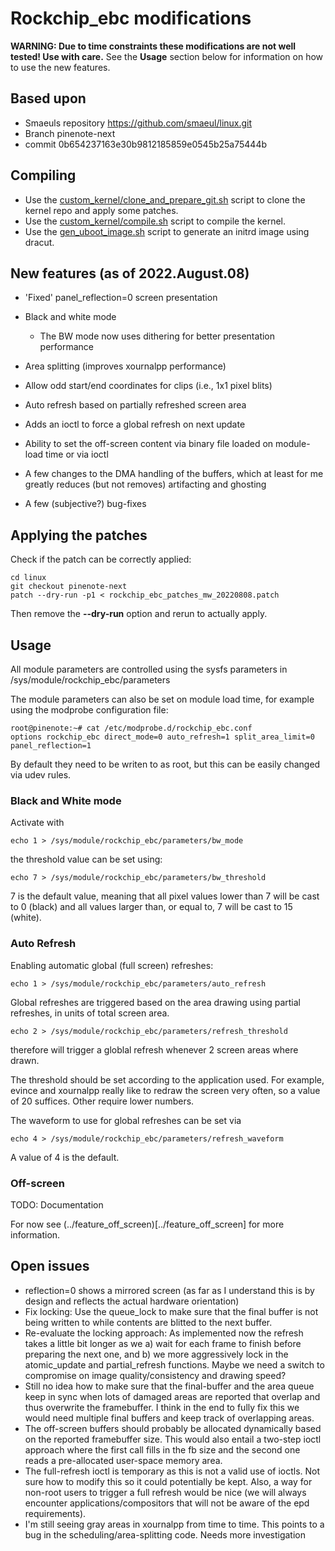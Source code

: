 # Rockchip_ebc modifications

**WARNING: Due to time constraints these modifications are not well tested! Use with care.**
See the **Usage** section below for information on how to use the new features.

## Based upon

* Smaeuls repository https://github.com/smaeul/linux.git
* Branch pinenote-next
* commit 0b654237163e30b9812185859e0545b25a75444b

## Compiling

* Use the [custom_kernel/clone_and_prepare_git.sh](../../custom_kernel/clone_and_prepare_git.sh) script to clone the
kernel repo and apply some patches.
* Use the [custom_kernel/compile.sh](../../custom_kernel/compile.sh) script to compile the kernel.
* Use the [gen_uboot_image.sh](../../initrd/gen_uboot_image.sh) script to generate an initrd image
using dracut.

## New features (as of 2022.August.08)

* 'Fixed' panel_reflection=0 screen presentation
* Black and white mode
  * The BW mode now uses dithering for better presentation performance
* Area splitting (improves xournalpp performance)
* Allow odd start/end coordinates for clips (i.e., 1x1 pixel blits)
* Auto refresh based on partially refreshed screen area
* Adds an ioctl to force a global refresh on next update
* Ability to set the off-screen content via binary file loaded on module-load
  time or via ioctl

* A few changes to the DMA handling of the buffers, which at least for me
  greatly reduces (but not removes) artifacting and ghosting
* A few (subjective?) bug-fixes

## Applying the patches

Check if the patch can be correctly applied:

	cd linux
	git checkout pinenote-next
	patch --dry-run -p1 < rockchip_ebc_patches_mw_20220808.patch

Then remove the **--dry-run** option and rerun to actually apply.

## Usage

All module parameters are controlled using the sysfs parameters in
/sys/module/rockchip_ebc/parameters

The module parameters can also be set on module load time, for example using
the modprobe configuration file:

	root@pinenote:~# cat /etc/modprobe.d/rockchip_ebc.conf
	options rockchip_ebc direct_mode=0 auto_refresh=1 split_area_limit=0 panel_reflection=1

By default they need to be writen to as root, but this can be easily changed
via udev rules.

### Black and White mode

Activate with

	echo 1 > /sys/module/rockchip_ebc/parameters/bw_mode

the threshold value can be set using:

	echo 7 > /sys/module/rockchip_ebc/parameters/bw_threshold

7 is the default value, meaning that all pixel values lower than 7 will be cast
to 0 (black) and all values larger than, or equal to, 7 will be cast to 15
(white).

### Auto Refresh

Enabling automatic global (full screen) refreshes:

	echo 1 > /sys/module/rockchip_ebc/parameters/auto_refresh

Global refreshes are triggered based on the area drawing using partial
refreshes, in units of total screen area.

	echo 2 > /sys/module/rockchip_ebc/parameters/refresh_threshold

therefore will trigger a globlal refresh whenever 2 screen areas where drawn.

The threshold should be set according to the application used. For example,
evince and xournalpp really like to redraw the screen very often, so a value of
20 suffices.
Other require lower numbers.

The waveform to use for global refreshes can be set via

	echo 4 > /sys/module/rockchip_ebc/parameters/refresh_waveform

A value of 4 is the default.

### Off-screen

TODO: Documentation

For now see (../feature_off_screen)[../feature_off_screen] for more
information.

## Open issues

* reflection=0 shows a mirrored screen (as far as I understand this is by
  design and reflects the actual hardware orientation)
* Fix locking: Use the queue_lock to make sure that the final buffer is not
  being written to while contents are blitted to the next buffer.
* Re-evaluate the locking approach: As implemented now the refresh takes a
  little bit longer as we a) wait for each frame to finish before preparing the
  next one, and b) we more aggressively lock in the atomic_update and
  partial_refresh functions. Maybe we need a switch to compromise on image
  quality/consistency and drawing speed?
* Still no idea how to make sure that the final-buffer and the area queue keep
  in sync when lots of damaged areas are reported that overlap and thus
  overwrite the framebuffer. I think in the end to fully fix this we would need
  multiple final buffers and keep track of overlapping areas.
* The off-screen buffers should probably be allocated dynamically based on the
  reported framebuffer size. This would also entail a two-step ioctl approach
  where the first call fills in the fb size and the second one reads a
  pre-allocated user-space memory area.
* The full-refresh ioctl is temporary as this is not a valid use of ioctls. Not
  sure how to modify this so it could potentially be kept. Also, a way for
  non-root users to trigger a full refresh would be nice (we will always
  encounter applications/compositors that will not be aware of the epd
  requirements).
* I'm still seeing gray areas in xournalpp from time to time. This points to a
  bug in the scheduling/area-splitting code. Needs more investigation

